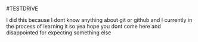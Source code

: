 #TESTDRIVE

I did this because I dont know anything about git or github and I currently in the process of learning it so yea hope you dont come here and disappointed for expecting something else
